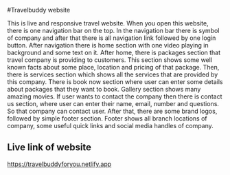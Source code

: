 
#Travelbuddy website

This is live and responsive travel website.
When you open this website, there is one navigation bar on the top.
In the navigation bar there is symbol of company and after that there is all navigation link followed by one login button.
After navigation there is home section with one video playing in background and some text on it.
After home, there is packages section that travel company is providing to customers.
This section shows some well known facts about some place, location and pricing of that package.
Then, there is services section which shows all the services that are provided by this company.
There is book now section where user can enter some details about packages that they want to book.
Gallery section shows many amazing movies.
If user wants to contact the company then there is contact us section, where user can enter their name, email, number and questions.
So that company can contact user.
After that, there are some brand logos, followed by simple footer section.
Footer shows all branch locations of company, some useful quick links and social media handles of company.

## Live link of website
https://travelbuddyforyou.netlify.app